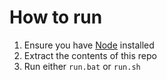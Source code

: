 # How to run

1. Ensure you have [Node](https://nodejs.org/en/) installed
2. Extract the contents of this repo
2. Run either `run.bat` or `run.sh`
